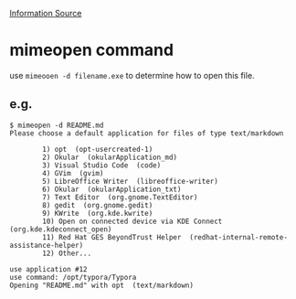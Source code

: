 [Information Source](https://askubuntu.com/questions/237063/force-file-extension-to-open-with-specific-app-extensions-like-exe-jpg-mp4)

# mimeopen command

use `mimeooen -d filename.exe` to determine how to open this file.

## e.g.

``` shell
$ mimeopen -d README.md 
Please choose a default application for files of type text/markdown

        1) opt  (opt-usercreated-1)
        2) Okular  (okularApplication_md)
        3) Visual Studio Code  (code)
        4) GVim  (gvim)
        5) LibreOffice Writer  (libreoffice-writer)
        6) Okular  (okularApplication_txt)
        7) Text Editor  (org.gnome.TextEditor)
        8) gedit  (org.gnome.gedit)
        9) KWrite  (org.kde.kwrite)
        10) Open on connected device via KDE Connect  (org.kde.kdeconnect_open)
        11) Red Hat GES BeyondTrust Helper  (redhat-internal-remote-assistance-helper)
        12) Other...

use application #12
use command: /opt/typora/Typora
Opening "README.md" with opt  (text/markdown)
```

